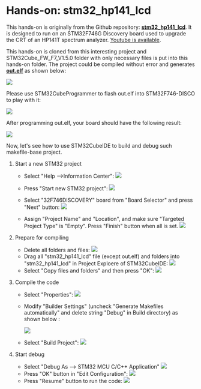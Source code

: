# Hands-on: stm32_hp141_lcd

This hands-on is originally from the Github repository: **[stm32_hp141_lcd](https://github.com/schnommus/stm32_hp141_lcd)**. It is designed to run on an STM32F746G Discovery board used to upgrade the CRT of an HP141T spectrum analyzer. [Youtube is available](https://youtu.be/CwwRvqHGyts). 

This hands-on is cloned from this interesting project and STM32Cube_FW_F7_V1.5.0 folder with only necessary files is put into this hands-on folder. The project could be compiled without error and generates **<u>out.elf</u>** as shown below:

![](../../docs/imgs/hands-on/stm32_hp141_lcd-make-all.png)

Please use STM32CubeProgrammer to flash out.elf into STM32F746-DISCO to play with it:

![](../../docs/imgs/hands-on/stm32_hp141_lcd-stm32cubeprogrammer.png)

After programming out.elf, your board should have the following result:

![](../../docs/imgs/hands-on/stm32f746-disco-hp141.jpg)

Now, let's see how to use STM32CubeIDE to build and debug such makefile-base project.

1. Start a new STM32 project
   
   * Select "Help -->Information Center":
     ![](../../docs/imgs/hands-on/stm32_hp141_lcd-start-new-project-0.png)
   
     
   
   * Press "Start new STM32 project":
     ![](../../docs/imgs/hands-on/stm32_hp141_lcd-start-new-project-1.png)
   * Select "32F746DISCOVERY" board from "Board Selector" and press "Next" button:
     ![](../../docs/imgs/hands-on/stm32_hp141_lcd-start-new-project-2.png)
   * Assign "Project Name" and "Location", and make sure "Targeted Project Type" is "Empty". Press "Finish" button when all is set.
     ![](../../docs/imgs/hands-on/stm32_hp141_lcd-start-new-project-3.png)
   
5. Prepare for compiling   
   * Delete all folders and files:
     ![](../../docs/imgs/hands-on/stm32_hp141_lcd-start-new-project-5.png)
   * Drag all "stm32_hp141_lcd" file (except out.elf) and folders into "stm32_hp141_lcd" in Project Exploere of STM32CubeIDE:
     ![](../../docs/imgs/hands-on/stm32_hp141_lcd-start-new-project-6.png)
   * Select "Copy files and folders" and then press "OK":
     ![](../../docs/imgs/hands-on/stm32_hp141_lcd-start-new-project-7.png)
   
8. Compile the code
   
   * Select "Properties":
     ![](../../docs/imgs/hands-on/stm32_hp141_lcd-start-new-project-9.png)
   
   * Modify "Builder Settings" (uncheck "Generate Makefiles automatically" and delete string "Debug" in Build directory) as shown below :
   
     ![](../../docs/imgs/hands-on/stm32_hp141_lcd-start-new-project-10.png)
     
   * Select "Build Project":
     ![](../../docs/imgs/hands-on/stm32_hp141_lcd-start-new-project-8.png)
     
     
   
11. Start debug

    * Select "Debug As --> STM32 MCU C/C++ Application"
    ![](../../docs/imgs/hands-on/stm32_hp141_lcd-start-new-project-11.png)
    * Press "OK" button in "Edit Configuration":
    ![](../../docs/imgs/hands-on/stm32_hp141_lcd-start-new-project-13.png)
    * Press "Resume" button to run the code:
    ![](../../docs/imgs/hands-on/stm32_hp141_lcd-start-new-project-12.png)


